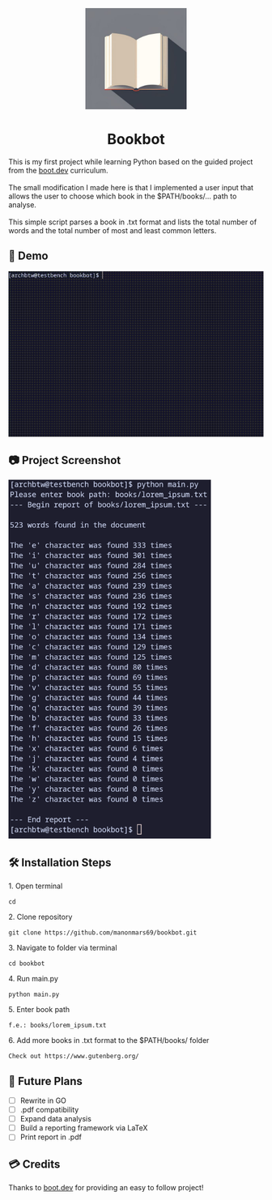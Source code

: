<p align="center" id="bookimg"><img src="https://github.com/manonmars69/bookbot/blob/main/media/book.jpg" alt="bookbot" width="200px"></p>
<h1 align="center" id="title">Bookbot</h1>

<p id="description">This is my first project while learning Python based on the guided project from the <a href="boot.dev">boot.dev</a> curriculum. <br/> <br/> The small modification I made here is that I implemented a user input that allows the user to choose which book in the $PATH/books/... path to analyse. <br/> <br/> This simple script parses a book in .txt format and lists the total number of words and the total number of most and least common letters.</p>

<h2>🚀 Demo</h2>

![til](https://github.com/manonmars69/bookbot/blob/main/media/demo.gif)

<h2>📷 Project Screenshot</h2>

<img src="https://github.com/manonmars69/bookbot/blob/main/media/demo.png?raw=true" alt="project-screenshot" width="400px" >

<h2>🛠️ Installation Steps</h2>

<p>1. Open terminal</p>

```
cd
```

<p>2. Clone repository</p>

```
git clone https://github.com/manonmars69/bookbot.git
```

<p>3. Navigate to folder via terminal</p>

```
cd bookbot
```

<p>4. Run main.py</p>

```
python main.py 
```

<p>5. Enter book path</p>

```
f.e.: books/lorem_ipsum.txt
```

<p>6. Add more books in .txt format to the $PATH/books/ folder</p>

```
Check out https://www.gutenberg.org/
```

<h2>🔮 Future Plans</h2>

- [ ] Rewrite in GO
- [ ] .pdf compatibility 
- [ ] Expand data analysis 
- [ ] Build a reporting framework via LaTeX
- [ ] Print report in .pdf 

<h2>💳 Credits</h2>

Thanks to <a href="boot.dev">boot.dev</a> for providing an easy to follow project!